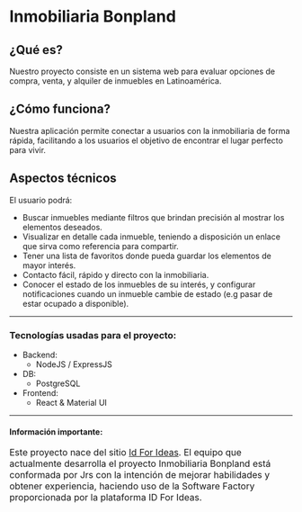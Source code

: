 # Inmobiliaria Bonpland

## ¿Qué es? 
Nuestro proyecto consiste en un sistema web para evaluar opciones de compra, venta, y alquiler de inmuebles en Latinoamérica. 

## ¿Cómo funciona? 
Nuestra aplicación permite conectar a usuarios con la inmobiliaria de forma rápida, facilitando a los usuarios el objetivo de encontrar el lugar perfecto para vivir. 

## Aspectos técnicos  
El usuario podrá:
+ Buscar inmuebles mediante filtros que brindan precisión al mostrar los elementos deseados.
+ Visualizar en detalle cada inmueble, teniendo a disposición un enlace que sirva como referencia para compartir.
+ Tener una lista de favoritos donde pueda guardar los elementos de mayor interés.
+  Contacto fácil, rápido y directo con la inmobiliaria.
+ Conocer el estado de los inmuebles de su interés, y configurar notificaciones cuando un inmueble cambie de estado (e.g pasar de estar ocupado a disponible).

---

### Tecnologías usadas para el proyecto:
+ Backend: 
	+ NodeJS / ExpressJS
+ DB:
	+ PostgreSQL
+ Frontend:
	+ React & Material UI
	
---
#### Información importante: 
<font size="3"> Este proyecto nace del sitio <a href="[ID for Ideas - Compartiendo experiencias](http://www.idforideas.com/)">Id For Ideas</a>. </font>
<font size="3">El equipo que actualmente desarrolla el proyecto Inmobiliaria Bonpland está conformada por Jrs con la intención de mejorar habilidades y obtener experiencia, haciendo uso de la Software Factory proporcionada por la plataforma ID For Ideas.</font>
